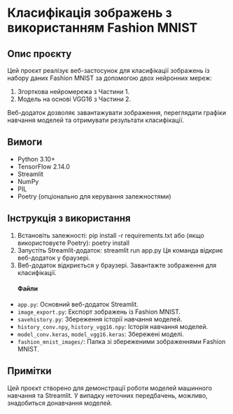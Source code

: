 # Класифікація зображень з використанням Fashion MNIST

## Опис проєкту

Цей проєкт реалізує веб-застосунок для класифікації зображень із набору даних Fashion MNIST за допомогою двох нейронних мереж:

1. Згорткова нейромережа з Частини 1.
2. Модель на основі VGG16 з Частини 2.

Веб-додаток дозволяє завантажувати зображення, переглядати графіки навчання моделей та отримувати результати класифікації.

## Вимоги

- Python 3.10+
- TensorFlow 2.14.0
- Streamlit
- NumPy
- PIL
- Poetry (опціонально для керування залежностями)

## Інструкція з використання

1. Встановіть залежності:
   pip install -r requirements.txt
   або (якщо використовуєте Poetry):
   poetry install
2. Запустіть Streamlit-додаток:
   streamlit run app.py
   Ця команда відкриє веб-додаток у браузері.
3. Веб-додаток відкриється у браузері. Завантажте зображення для класифікації.
   #### **Файли**

- `app.py`: Основний веб-додаток Streamlit.
- `image_export.py`: Експорт зображень із Fashion MNIST.
- `savehistory.py`: Збереження історії навчання моделей.
- `history_conv.npy`, `history_vgg16.npy`: Історія навчання моделей.
- `model_conv.keras`, `model_vgg16.keras`: Збережені моделі.
- `fashion_mnist_images/`: Папка зі збереженими зображеннями Fashion MNIST.

## Примітки

Цей проєкт створено для демонстрації роботи моделей машинного навчання та Streamlit.
У випадку неточних передбачень, можливо, знадобиться донавчання моделей.
